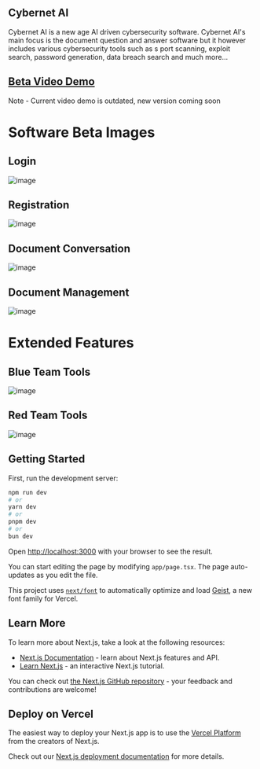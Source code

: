 ## Cybernet AI

Cybernet AI is a new age AI driven cybersecurity software. Cybernet AI's main focus is the document question and answer software but it however includes various cybersecurity tools such as s port scanning, exploit search, password generation, data breach search and much more...

## [Beta Video Demo](https://drive.google.com/file/d/1KZvLc0lMA6ZhtKdNCVHF4Im2sika2OhX/view?usp=sharing)

  Note - Current video demo is outdated, new version coming soon

# Software Beta Images

## Login 
![image](https://github.com/user-attachments/assets/3763ece8-f19a-4371-81d8-c56485b57e0e)

## Registration 
![image](https://github.com/user-attachments/assets/059004fa-b2cf-4727-81ea-ad7e2c9d4a4a)

## Document Conversation
![image](https://github.com/user-attachments/assets/7422c1e4-7d8f-42c0-92b1-0684d98da7eb)

## Document Management
![image](https://github.com/user-attachments/assets/833c001b-c54d-4c6a-b870-d2ea9438b319)

# Extended Features

## Blue Team Tools
![image](https://github.com/user-attachments/assets/427f1eba-3e6d-4e0b-b4fb-bfc55d5faad2)

## Red Team Tools
![image](https://github.com/user-attachments/assets/7626fd5c-5bc8-41ba-b4b1-67bc09bd7256)

## Getting Started

First, run the development server:

```bash
npm run dev
# or
yarn dev
# or
pnpm dev
# or
bun dev
```

Open [http://localhost:3000](http://localhost:3000) with your browser to see the result.

You can start editing the page by modifying `app/page.tsx`. The page auto-updates as you edit the file.

This project uses [`next/font`](https://nextjs.org/docs/app/building-your-application/optimizing/fonts) to automatically optimize and load [Geist](https://vercel.com/font), a new font family for Vercel.

## Learn More

To learn more about Next.js, take a look at the following resources:

- [Next.js Documentation](https://nextjs.org/docs) - learn about Next.js features and API.
- [Learn Next.js](https://nextjs.org/learn) - an interactive Next.js tutorial.

You can check out [the Next.js GitHub repository](https://github.com/vercel/next.js) - your feedback and contributions are welcome!

## Deploy on Vercel

The easiest way to deploy your Next.js app is to use the [Vercel Platform](https://vercel.com/new?utm_medium=default-template&filter=next.js&utm_source=create-next-app&utm_campaign=create-next-app-readme) from the creators of Next.js.

Check out our [Next.js deployment documentation](https://nextjs.org/docs/app/building-your-application/deploying) for more details.
